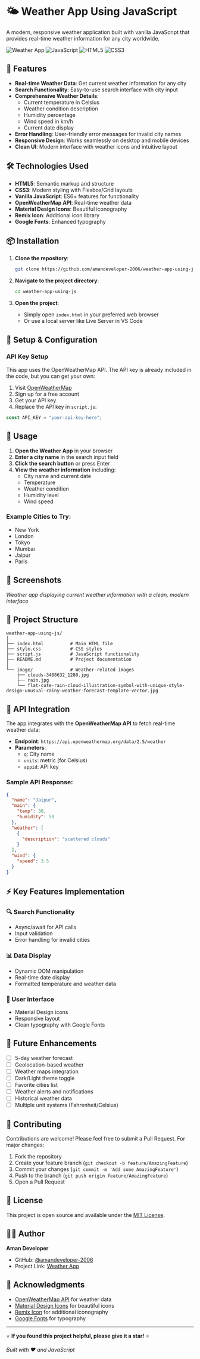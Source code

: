 # 🌤️ Weather App Using JavaScript

A modern, responsive weather application built with vanilla JavaScript that provides real-time weather information for any city worldwide.

![Weather App](https://img.shields.io/badge/Weather-App-blue?style=for-the-badge&logo=weather-underground&logoColor=white)
![JavaScript](https://img.shields.io/badge/JavaScript-ES6+-yellow?style=for-the-badge&logo=javascript&logoColor=white)
![HTML5](https://img.shields.io/badge/HTML5-E34F26?style=for-the-badge&logo=html5&logoColor=white)
![CSS3](https://img.shields.io/badge/CSS3-1572B6?style=for-the-badge&logo=css3&logoColor=white)

## 🚀 Features

- **Real-time Weather Data**: Get current weather information for any city
- **Search Functionality**: Easy-to-use search interface with city input
- **Comprehensive Weather Details**:
  - Current temperature in Celsius
  - Weather condition description
  - Humidity percentage
  - Wind speed in km/h
  - Current date display
- **Error Handling**: User-friendly error messages for invalid city names
- **Responsive Design**: Works seamlessly on desktop and mobile devices
- **Clean UI**: Modern interface with weather icons and intuitive layout

## 🛠️ Technologies Used

- **HTML5**: Semantic markup and structure
- **CSS3**: Modern styling with Flexbox/Grid layouts
- **Vanilla JavaScript**: ES6+ features for functionality
- **OpenWeatherMap API**: Real-time weather data
- **Material Design Icons**: Beautiful iconography
- **Remix Icon**: Additional icon library
- **Google Fonts**: Enhanced typography

## 📦 Installation

1. **Clone the repository**:
   ```bash
   git clone https://github.com/amandeveloper-2006/weather-app-using-js.git
   ```

2. **Navigate to the project directory**:
   ```bash
   cd weather-app-using-js
   ```

3. **Open the project**:
   - Simply open `index.html` in your preferred web browser
   - Or use a local server like Live Server in VS Code

## 🔧 Setup & Configuration

### API Key Setup

This app uses the OpenWeatherMap API. The API key is already included in the code, but you can get your own:

1. Visit [OpenWeatherMap](https://openweathermap.org/api)
2. Sign up for a free account
3. Get your API key
4. Replace the API key in `script.js`:

```javascript
const API_KEY = "your-api-key-here";
```

## 🚀 Usage

1. **Open the Weather App** in your browser
2. **Enter a city name** in the search input field
3. **Click the search button** or press Enter
4. **View the weather information** including:
   - City name and current date
   - Temperature
   - Weather condition
   - Humidity level
   - Wind speed

### Example Cities to Try:
- New York
- London
- Tokyo
- Mumbai
- Jaipur
- Paris

## 📱 Screenshots

*Weather app displaying current weather information with a clean, modern interface*

## 🎨 Project Structure

```
weather-app-using-js/
│
├── index.html          # Main HTML file
├── style.css           # CSS styles
├── script.js           # JavaScript functionality
├── README.md           # Project documentation
│
└── image/              # Weather-related images
    ├── clouds-3488632_1280.jpg
    ├── rain.jpg
    └── flat-cute-rain-cloud-illustration-symbol-with-unique-style-design-unusual-rainy-weather-forecast-template-vector.jpg
```

## 🔄 API Integration

The app integrates with the **OpenWeatherMap API** to fetch real-time weather data:

- **Endpoint**: `https://api.openweathermap.org/data/2.5/weather`
- **Parameters**: 
  - `q`: City name
  - `units`: metric (for Celsius)
  - `appid`: API key

### Sample API Response:
```json
{
  "name": "Jaipur",
  "main": {
    "temp": 30,
    "humidity": 50
  },
  "weather": [
    {
      "description": "scattered clouds"
    }
  ],
  "wind": {
    "speed": 3.5
  }
}
```

## ⚡ Key Features Implementation

### 🔍 Search Functionality
- Async/await for API calls
- Input validation
- Error handling for invalid cities

### 📊 Data Display
- Dynamic DOM manipulation
- Real-time date display
- Formatted temperature and weather data

### 🎨 User Interface
- Material Design icons
- Responsive layout
- Clean typography with Google Fonts

## 🚧 Future Enhancements

- [ ] 5-day weather forecast
- [ ] Geolocation-based weather
- [ ] Weather maps integration
- [ ] Dark/Light theme toggle
- [ ] Favorite cities list
- [ ] Weather alerts and notifications
- [ ] Historical weather data
- [ ] Multiple unit systems (Fahrenheit/Celsius)

## 🤝 Contributing

Contributions are welcome! Please feel free to submit a Pull Request. For major changes:

1. Fork the repository
2. Create your feature branch (`git checkout -b feature/AmazingFeature`)
3. Commit your changes (`git commit -m 'Add some AmazingFeature'`)
4. Push to the branch (`git push origin feature/AmazingFeature`)
5. Open a Pull Request

## 📄 License

This project is open source and available under the [MIT License](LICENSE).

## 👨‍💻 Author

**Aman Developer**
- GitHub: [@amandeveloper-2006](https://github.com/amandeveloper-2006)
- Project Link: [Weather App](https://github.com/amandeveloper-2006/weather-app-using-js)

## 🙏 Acknowledgments

- [OpenWeatherMap API](https://openweathermap.org/) for weather data
- [Material Design Icons](https://fonts.google.com/icons) for beautiful icons
- [Remix Icon](https://remixicon.com/) for additional iconography
- [Google Fonts](https://fonts.google.com/) for typography

---

⭐ **If you found this project helpful, please give it a star!** ⭐

*Built with ❤️ and JavaScript*
